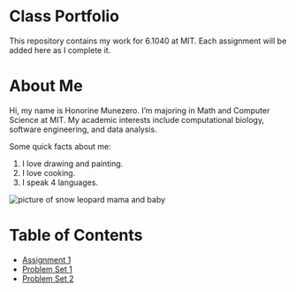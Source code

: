 # Class Portfolio
This repository contains my work for 6.1040 at MIT. Each assignment will be added here as I complete it.  

# About Me
Hi, my name is Honorine Munezero. I’m majoring in Math and Computer Science at MIT. My academic interests include computational biology, software engineering, and data analysis.  

Some quick facts about me:
1. I love drawing and painting.  
2. I love cooking.  
3. I speak 4 languages.  

![picture of snow leopard mama and baby](https://pbs.twimg.com/media/GzYlia3XMAAWfm4?format=jpg&name=4096x4096)

# Table of Contents
- [Assignment 1](assignments/assignment1.md)
- [Problem Set 1](assignments/ProblemSet1.md)
- [Problem Set 2](assignments/ProblemSet2.md)
